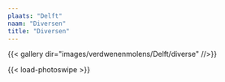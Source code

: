 ```yaml
---
plaats: "Delft"
naam: "Diversen"
title: "Diversen"
---
```


{{< gallery dir="images/verdwenenmolens/Delft/diverse" //>}}

{{< load-photoswipe >}}